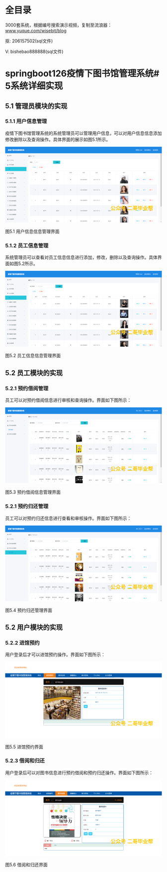 # 全目录

3000套系统，根据编号搜索演示视频，复制至流浪器：www.yuque.com/wisebit/blog


<p>抠: 206157502(sql文件)</p>
<p>V: bishebao888888(sql文件)</p>


# springboot126疫情下图书馆管理系统# 5系统详细实现
## 5.1 管理员模块的实现
### 5.1.1 用户信息管理
疫情下图书馆管理系统的系统管理员可以管理用户信息，可以对用户信息信息添加修改删除以及查询操作。具体界面的展示如图5.1所示。

![](/md/blog.009.png)

图5.1 用户信息信息管理界面
### 5.1.2 员工信息管理
系统管理员可以查看对员工信息信息进行添加，修改，删除以及查询操作。具体界面如图5.2所示。

![](/md/blog.010.png)

图5.2 员工信息信息管理界面
## 5.2 员工模块的实现
### 5.2.1 预约借阅管理
员工可以对预约借阅信息进行审核和查询操作。界面如下图所示：

![](/md/blog.011.png)

图5.3 预约借阅信息管理界面
### 5.2.1 预约归还管理
员工可以对预约归还信息进行查看和审核操作。界面如下图所示：

![](/md/blog.012.png)

图5.4 预约归还管理界面

## 5.2 用户模块的实现
### 5.2.2 进馆预约
用户登录后才可以进馆预约操作。界面如下图所示：

![](/md/blog.013.png)

图5.5 进馆预约界面
### 5.2.3 借阅和归还
用户登录后可以对图书信息进行预约借阅和预约归还操作。界面如下图所示：

![](/md/blog.014.png)

图5.6 借阅和归还界面













